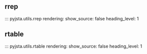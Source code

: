 ## rrep

::: pyjsta.utils.rrep
    rendering:
        show_source: false
        heading_level: 1

## rtable

::: pyjsta.utils.rtable
    rendering:
        show_source: false
        heading_level: 1

